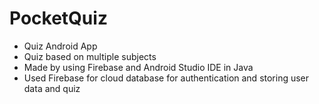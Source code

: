 # PocketQuiz
- Quiz Android App
- Quiz based on multiple subjects
- Made by using Firebase and Android Studio IDE in Java
- Used Firebase for cloud database for authentication and storing user data and quiz 
